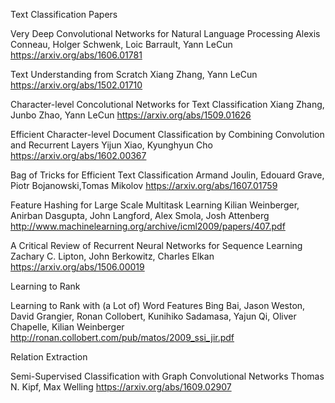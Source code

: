 Text Classification Papers

Very Deep Convolutional Networks for Natural Language Processing
Alexis Conneau, Holger Schwenk, Loic Barrault, Yann LeCun
https://arxiv.org/abs/1606.01781

Text Understanding from Scratch
Xiang Zhang, Yann LeCun
https://arxiv.org/abs/1502.01710

Character-level Concolutional Networks for Text Classification
Xiang Zhang, Junbo Zhao, Yann LeCun
https://arxiv.org/abs/1509.01626

Efficient Character-level Document Classification by Combining Convolution and Recurrent Layers
Yijun Xiao, Kyunghyun Cho
https://arxiv.org/abs/1602.00367

Bag of Tricks for Efficient Text Classification
Armand Joulin, Edouard Grave, Piotr Bojanowski,Tomas Mikolov
https://arxiv.org/abs/1607.01759

Feature Hashing for Large Scale Multitask Learning
Kilian Weinberger, Anirban Dasgupta, John Langford, Alex Smola, Josh Attenberg
http://www.machinelearning.org/archive/icml2009/papers/407.pdf

A Critical Review of Recurrent Neural Networks for Sequence Learning
Zachary C. Lipton, John Berkowitz, Charles Elkan
https://arxiv.org/abs/1506.00019



Learning to Rank

Learning to Rank with (a Lot of) Word Features
Bing Bai, Jason Weston, David Grangier, Ronan Collobert, Kunihiko Sadamasa, Yajun Qi,
Oliver Chapelle, Kilian Weinberger
http://ronan.collobert.com/pub/matos/2009_ssi_jir.pdf


Relation Extraction

Semi-Supervised Classification with Graph Convolutional Networks
Thomas N. Kipf, Max Welling
https://arxiv.org/abs/1609.02907


